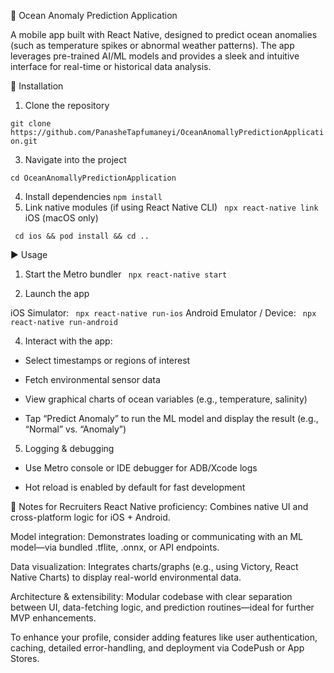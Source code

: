 🌊 Ocean Anomaly Prediction Application

A mobile app built with React Native, designed to predict ocean anomalies (such as temperature spikes or abnormal weather patterns). The app leverages pre-trained AI/ML models and provides a sleek and intuitive interface for real-time or historical data analysis.

🧩 Installation

1. Clone the repository

`git clone https://github.com/PanasheTapfumaneyi/OceanAnomallyPredictionApplication.git`

3. Navigate into the project
   
`cd OceanAnomallyPredictionApplication`

4. Install dependencies
`
npm install
`
5. Link native modules (if using React Native CLI)
`
npx react-native link`
iOS (macOS only)

`
cd ios && pod install && cd ..`

▶️ Usage

1. Start the Metro bundler
`
npx react-native start`

3. Launch the app

iOS Simulator:
`
npx react-native run-ios`
Android Emulator / Device:
`
npx react-native run-android`

4. Interact with the app:

- Select timestamps or regions of interest

- Fetch environmental sensor data

- View graphical charts of ocean variables (e.g., temperature, salinity)

- Tap “Predict Anomaly” to run the ML model and display the result (e.g., “Normal” vs. “Anomaly”)

5. Logging & debugging

- Use Metro console or IDE debugger for ADB/Xcode logs

- Hot reload is enabled by default for fast development

🧠 Notes for Recruiters
React Native proficiency: Combines native UI and cross-platform logic for iOS + Android.

Model integration: Demonstrates loading or communicating with an ML model—via bundled .tflite, .onnx, or API endpoints.

Data visualization: Integrates charts/graphs (e.g., using Victory, React Native Charts) to display real-world environmental data.

Architecture & extensibility: Modular codebase with clear separation between UI, data-fetching logic, and prediction routines—ideal for further MVP enhancements.

To enhance your profile, consider adding features like user authentication, caching, detailed error-handling, and deployment via CodePush or App Stores.
